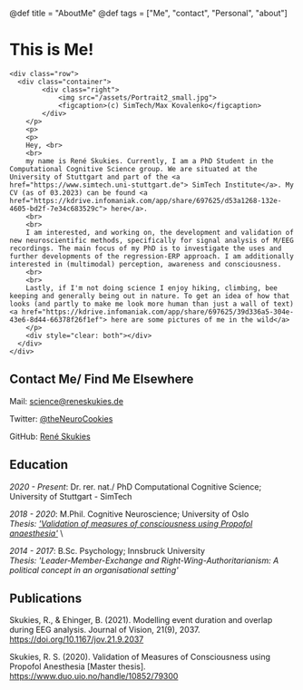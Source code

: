 @def title = "AboutMe"
@def tags = ["Me", "contact", "Personal", "about"]

# This is Me!

~~~
<div class="row">
  <div class="container">
        <div class="right">
            <img src="/assets/Portrait2_small.jpg">
            <figcaption>(c) SimTech/Max Kovalenko</figcaption>
        </div>
    </p>
    <p>
    <p>
    Hey, <br>
    <br>
    my name is René Skukies. Currently, I am a PhD Student in the Computational Cognitive Science group. We are situated at the University of Stuttgart and part of the <a href="https://www.simtech.uni-stuttgart.de"> SimTech Institute</a>. My CV (as of 03.2023) can be found <a href="https://kdrive.infomaniak.com/app/share/697625/d53a1268-132e-4605-bd2f-7e34c683529c"> here</a>.
    <br>
    <br>
    I am interested, and working on, the development and validation of new neuroscientific methods, specifically for signal analysis of M/EEG recordings. The main focus of my PhD is to investigate the uses and further developments of the regression-ERP approach. I am additionally interested in (multimodal) perception, awareness and consciousness.
    <br>
    <br>
    Lastly, if I'm not doing science I enjoy hiking, climbing, bee keeping and generally being out in nature. To get an idea of how that looks (and partly to make me look more human than just a wall of text) <a href="https://kdrive.infomaniak.com/app/share/697625/39d336a5-304e-43e6-8d44-66378f26f1ef"> here are some pictures of me in the wild</a>
    </p>
    <div style="clear: both"></div>      
  </div>
</div>
~~~

## Contact Me/ Find Me Elsewhere

Mail: [science@reneskukies.de](mailto:science@reneskukies.de)

Twitter: [@theNeuroCookies](https://twitter.com/theNeuroCookies)

GitHub: [René Skukies](https://github.com/ReneSkukies)

## Education

*2020 - Present*: Dr. rer. nat./ PhD Computational Cognitive Science; University of Stuttgart - SimTech

*2018 - 2020*: M.Phil. Cognitive Neuroscience; University of Oslo \
*Thesis: ['Validation of measures of consciousness using Propofol anaesthesia'](https://www.duo.uio.no/handle/10852/79300?show=full)* \
<!--Can be found  [here](https://www.duo.uio.no/handle/10852/79300?show=full)-->

*2014 - 2017*: B.Sc. Psychology; Innsbruck University \
*Thesis: 'Leader-Member-Exchange and Right-Wing-Authoritarianism: A political concept in an organisational setting'*


## Publications

Skukies, R., & Ehinger, B. (2021). Modelling event duration and overlap during EEG analysis. Journal of Vision, 21(9), 2037. <https://doi.org/10.1167/jov.21.9.2037>

Skukies, R. S. (2020). Validation of Measures of Consciousness using Propofol Anesthesia [Master thesis]. <https://www.duo.uio.no/handle/10852/79300>


<!-- -------------------------Things below here are part of the standard Franklin tutorial; for now kept as potential help/ reference-------------------- -->


<!-- 
# Working with tags

**Example**:

* page with tag [`syntax`](/tag/syntax/)
* page with tag [`image`](/tag/image/)
* page with tag [`code`](/tag/code/)

\toc

## Indicating tags

To mark a page with tags, add:

```markdown
@def tags = ["tag1", "tag2"]
```

then that page, along with all others that have the tag `tag1` will be listed at `/tag/tag1/`.

## Customising tag pages

You can change how a `/tag/...` page looks like by modifying the `_layout/tag.html`. An important note is that you can **only** use **global** page variables (defined in `config.md`).

There are three "exceptions":

1. you can still use `{{ispage /tag/tagname/}} ... {{end}}` (or `{{isnotpage ...}}`) to have a different layout depending on the tag,
1. you can use the `fd_tag` variable which contains the  name of the tag so `{{fill fd_tag}}` will input the tag string as is,
1. you can use `{{fill varname path/to/page}}` to exploit a page variable defined in a specific page.

## Customising tag lists

By default the tag list is very simple: it just collects all pages that match the tags and it shows them in a simple list by anti-chronological order (more recent at the top).

You can customise this by defining your own `hfun_custom_taglist` function in the `utils.jl` file. The commented blueprint for the simple default setting is below and should give you an idea of how to  write your own generator.

Assuming you've defined such a function, don't forget to use `{{custom_taglist}}` in the `_layout/tag.html` instead of the default `{{taglist}}`.

```julia
function hfun_custom_taglist()::String
    # -----------------------------------------
    # Part1: Retrieve all pages associated with
    #  the tag & sort them
    # -----------------------------------------
    # retrieve the tag string
    tag = locvar(:fd_tag)
    # recover the relative paths to all pages that have that
    # tag, these are paths like /blog/page1
    rpaths = globvar("fd_tag_pages")[tag]
    # you might want to sort these pages by chronological order
    # you could also only show the most recent 5 etc...
    sorter(p) = begin
        # retrieve the "date" field of the page if defined, otherwise
        # use the date of creation of the file
        pvd = pagevar(p, :date)
        if isnothing(pvd)
            return Date(Dates.unix2datetime(stat(p * ".md").ctime))
        end
        return pvd
    end
    sort!(rpaths, by=sorter, rev=true)

    # --------------------------------
    # Part2: Write the HTML to plug in
    # --------------------------------
    # instantiate a buffer in which we will write the HTML
    # to plug in the tag page
    c = IOBuffer()
    write(c, "...1...")
    # go over all paths
    for rpath in rpaths
        # recover the url corresponding to the rpath
        url = get_url(rpath)
        # recover the title of the page if there is one defined,
        # if there isn't, fallback on the path to the page
        title = pagevar(rpath, "title")
        if isnothing(title)
            title = "/$rpath/"
        end
        # write some appropriate HTML
        write(c, "...2...")
    end
    # finish the HTML
    write(c, "...3...")
    # return the HTML string
    return String(take!(c))
end
```

For instance the default uses:

```html
<!-- 1, 3: simple list->
<ul>...</ul>
<!-- 2: simple list item plugging in path + title ->
<li><a href="/$rpath/">$title</a></li>
```
 -->